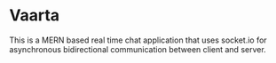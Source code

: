 # Vaarta

This is a MERN based real time chat application that uses socket.io for asynchronous bidirectional communication between client and server.
